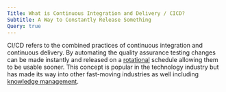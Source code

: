 ```yaml
---
Title: What is Continuous Integration and Delivery / CICD?
Subtitle: A Way to Constantly Release Something
Query: true
---
```


CI/CD refers to the combined practices of continuous integration and continuous delivery. By automating the quality assurance testing changes can be made instantly and released on a [rotational](/what/rotating) schedule allowing them to be usable sooner. This concept is popular in the technology industry but has made its way into other fast-moving industries as well including [knowledge management](/what/knowledge/apps/).
